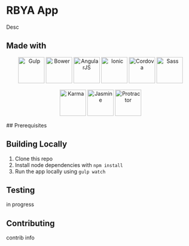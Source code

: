 # RBYA App
Desc

## Made with
<p align="center">
<img alt="Gulp" src="https://cloud.githubusercontent.com/assets/1370779/9409728/c5332474-481c-11e5-9a6e-74641a0f1782.png" width="70">
<img alt="Bower" src="https://cloud.githubusercontent.com/assets/1370779/6041250/ef9a78b8-ac7a-11e4-9586-7e7e894e201e.png" width="70">
<img alt="AngularJS" src="https://cloud.githubusercontent.com/assets/1370779/6041199/5978cb96-ac7a-11e4-9568-829e2ea4312f.png" width="70">
<img alt="Ionic" src="https://cloud.githubusercontent.com/assets/1370779/6041296/59c5717a-ac7b-11e4-9d5d-9c5232aace64.png" width="70">
<img alt="Cordova" src="https://cloud.githubusercontent.com/assets/1370779/6041269/20ed1196-ac7b-11e4-8707-68fa331f1aeb.png" width="70">
<img alt="Sass" src="https://cloud.githubusercontent.com/assets/1370779/9410121/c330a3de-481e-11e5-8a69-ca0c56f6cabc.png" width="70">
</p>
<p align="center">
<img alt="Karma" src="https://cloud.githubusercontent.com/assets/1370779/9410216/44fef8fc-481f-11e5-8037-2f7f03678f4c.png" width="70">
<img alt="Jasmine" src="https://cloud.githubusercontent.com/assets/1370779/9410153/ebd46a00-481e-11e5-9864-f00fa8427d17.png" width="70">
<img alt="Protractor" src="https://cloud.githubusercontent.com/assets/1370779/9410114/b99aaa9a-481e-11e5-8655-ebc1e324200d.png" width="70">
</p>
## Prerequisites

## Building Locally
  1. Clone this repo
  2. Install node dependencies with `npm install`
  3. Run the app locally using `gulp watch`
   
## Testing
  in progress
  
## Contributing
  contrib info
